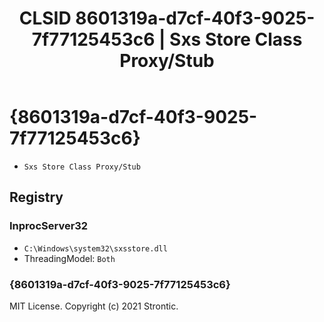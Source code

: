 ﻿---
title: "CLSID 8601319a-d7cf-40f3-9025-7f77125453c6 | Sxs Store Class Proxy/Stub"
excerpt: What is COM-Object CLSID 8601319a-d7cf-40f3-9025-7f77125453c6?
---

# {8601319a-d7cf-40f3-9025-7f77125453c6}

* `Sxs Store Class Proxy/Stub`

## Registry


### InprocServer32

* `C:\Windows\system32\sxsstore.dll`
* ThreadingModel: `Both`

### {8601319a-d7cf-40f3-9025-7f77125453c6}


MIT License. Copyright (c) 2021 Strontic.


